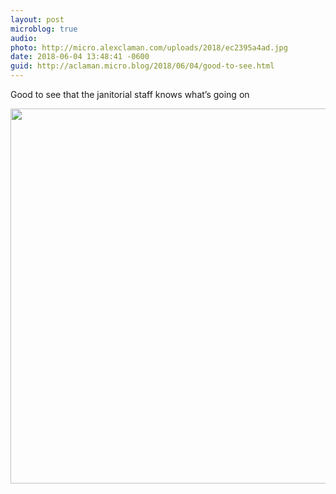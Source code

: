 ```yaml
---
layout: post
microblog: true
audio: 
photo: http://micro.alexclaman.com/uploads/2018/ec2395a4ad.jpg
date: 2018-06-04 13:48:41 -0600
guid: http://aclaman.micro.blog/2018/06/04/good-to-see.html
---
```

Good to see that the janitorial staff knows what’s going on

<img src="http://micro.alexclaman.com/uploads/2018/ec2395a4ad.jpg" width="600" height="600" />
